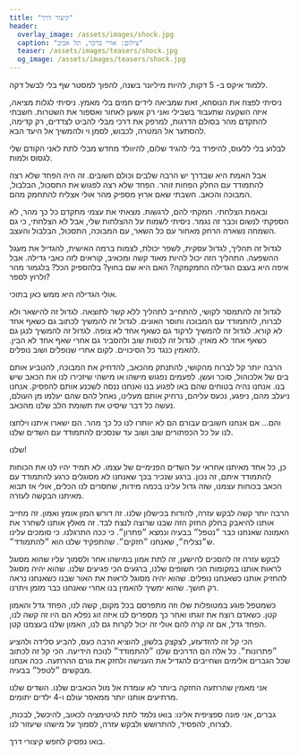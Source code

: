 ```yaml
---
title: "קיצור דרך"
header:
  overlay_image: /assets/images/shock.jpg
  caption: "צילום: אורי ברכר, תל אביב"
  teaser: /assets/images/teasers/shock.jpg
  og_image: /assets/images/teasers/shock.jpg
---
```


ללמוד איקס ב- 5 דקות, להיות מיליונר בשנה, להפוך למסטר שף בלי לבשל דקה.<!--more-->

ניסיתי לפצח את הנוסחא, זאת שמביאה לידים חמים בלי מאמץ. ניסיתי לגלות מציאה,
איזה השקעה שתעבוד בשבילי ואני רק אשען לאחור ואספור את השטרות. חשבתי להתקדם מהר בסולם הדרגות,
למרפק את דרכי מבלי להביט לצדדים, רק קדימה, להסתער אל המטרה, לכבוש, לסמן וי ולהמשיך אל היעד הבא.

לבלוע בלי ללעוס, להיפרד בלי להגיד שלום, להיוולד מחדש מבלי לתת לאני הקודם שלי לגסוס ולמות.

אבל האמת היא שבדרך יש הרבה שלבים וכולם חשובים. זה היה הפחד שלא רצה להתמודד עם החלק הפחות זוהר.
הפחד שלא רצה לפגוש את התסכול, הבלבול, המבוכה והכאב. חשבתי שאם ארוץ מספיק מהר אולי אצליח להתחמק מהם.

ובאמת הצלחתי. חמקתי להם, לרגשות.
מצאתי את עצמי מתקדם כל כך מהר, לא הספקתי לנשום וכבר זה נגמר. ניסיתי לשמוח על ההצלחות שלי,
אבל לא הצלחתי, כי גם השמחה נשארה הרחק מאחור עם כל השאר, עם המבוכה, התסכול, הבלבול והעצב.

לגדול זה תהליך, לגדול עסקית, לשפר יכולת, לצמוח ברמה האישית, להגדיל את מעגל ההשפעה.
התהליך הזה יכול להיות מאוד קשה ומכאיב, קוראים לזה כאבי גדילה.
אבל איפה היא בעצם הגדילה החמקמקה? האם היא שם בחוץ? בלהספיק הכל? בלגמור מהר ולרוץ לספר?

אולי הגדילה היא ממש כאן בתוכי.

לגדול זה להתמסר לקושי, להתחייב לתהליך ללא קשר לתוצאה.
לגדול זה להישאר ולא לברוח, להתמודד עם המבוכה וחוסר האונים. לגדול זה להמשיך לכתוב גם כשאף אחד לא קורא.
לגדול זה להמשיך לרקוד גם כשאף אחד לא צופה. לגדול זה להמשיך לנגן גם כשאף אחד לא מאזין.
לגדול זה לנסות שוב ולהסביר גם אחרי שאף אחד לא הבין. להאמין כנגד כל הסיכויים. לקום אחרי שנופלים ושוב נופלים.

הרבה יותר קל לברוח מהקושי, להתנתק מהכאב, להדחיק את המבוכה,
להטביע אותם בים של אלכוהול, סוכר ועשן. לפעמים נפגוש מישהו או מישהי שיזכירו לנו את הכאב שיש בנו.
אנחנו נהיה בטוחים שהם באו לפגוע בנו ואנחנו ננסה לשכנע אותם להפסיק. אנחנו ניעלב מהם, ניפגע, נכעס עליהם,
נרחיק אותם מעלינו, נאחל להם שהם יעלמו מן העולם, נעשה כל דבר שיסיט את תשומת הלב שלנו מהכאב.

והם... אם אנחנו חשובים עבורם הם לא יוותרו לנו כל כך מהר.
הם ישארו איתנו וילחצו לנו על כל הכפתורים שוב ושוב עד שנסכים להתמודד עם השדים שלנו.

שלנו!

כן, כל אחד מאיתנו אחראי על השדים הפנימיים של עצמו. לא תמיד יהיו לנו את הכוחות להתמודד איתם, זה נכון.
ברגע שנכיר בכך שאנחנו לא מסוגלים כרגע להתמודד עם הכאב בכוחות עצמנו,
שזה גדול עלינו בכמה מידות, שחסרים לנו הכלים, אולי אז תבוא מאיתנו הבקשה לעזרה.

הרבה יותר קשה לבקש עזרה, להודות בכישלון שלנו.
זה דורש המון אומץ ואמון. זה מחייב אותנו להיאבק בחלק החזק הזה שבנו שרוצה לנצח לבד.
זה מאלץ אותנו לשחרר את האמונה שאנחנו כבר ״נטפל״ בבעיה ונמצא ״פתרון״.
כי ככה התרגלנו. כי סומכים עלינו ש״נצליח״, שאנחנו ״חזקים״. שהתפקיד שלנו הוא ״להתמודד״.

לבקש עזרה זה להסכים להישען,
זה לתת אמון במישהו אחר ולסמוך עליו שהוא מסוגל לראות אותנו במקומות הכי חשופים שלנו,
ברגעים הכי פגיעים שלנו. שהוא יהיה מסוגל להחזיק אותנו כשאנחנו נופלים.
שהוא יהיה מסוגל לראות את האור שבנו כשאנחנו נראה רק חושך. שהוא ימשיך להאמין בנו אחרי שאנחנו כבר מזמן ויתרנו.

כשמטפל פוגע במטופלות שלו וזה מתפרסם בכל מקום, קשה לנו, הפחד גדל והאמון קטן.
כשאדם רוצח את זוגתו ואחר כך מספרים לנו איזה זוג נפלא הם היו זה קשה לנו,
הפחד גדל, אם זה קרה להם אולי זה יכול לקרות גם לנו, האמון שלנו בעצמנו קטן.

הכי קל זה להזדעזע, לצקצק בלשון, להוציא הרבה כעס, להביע סלידה ולהציע ״פתרונות״.
כל אלה הם הדרכים שלנו ״להתמודד״ לנוכח הידיעה.
הכי קל זה לכתוב שכל הגברים אלימים ושחייבים להגדיל את הענישה ולחזק את גורם ההרתעה.
ככה אנחנו מבקשים ״לטפל״ בבעיה.

אני מאמין שהרתעה החזקה ביותר לא עומדת אל מול הכאבים שלנו.
השדים שלנו מרתיעים אותנו יותר ממאסר עולם ו-4 ילדים יתומים.

גברים, אני פונה ספציפית אלינו: בואו נלמד לתת לגיטימציה לכאוב,
להיכשל, לבכות, לצרוח, להפסיד, להתרושש ולבקש עזרה, לסמוך על מישהו שיעזור לנו.

בואו נפסיק לחפש קיצורי דרך.
